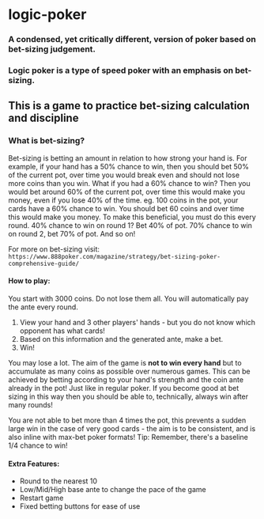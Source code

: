 # logic-poker
### A condensed, yet critically different, version of poker based on bet-sizing judgement.
### Logic poker is a type of speed poker with an emphasis on bet-sizing.

## This is a game to practice bet-sizing calculation and discipline
### What is bet-sizing?
Bet-sizing is betting an amount in relation to how strong your hand is.
For example, if your hand has a 50% chance to win, then you should bet 50% of the current pot, over time you would break even and should not lose more coins than you win.
What if you had a 60% chance to win? Then you would bet around 60% of the current pot, over time this would make you money, even if you lose 40% of the time.
eg. 100 coins in the pot, your cards have a 60% chance to win. You should bet 60 coins and over time this would make you money.
To make this beneficial, you must do this every round. 40% chance to win on round 1? Bet 40% of pot. 70% chance to win on round 2, bet 70% of pot. And so on!

For more on bet-sizing visit: `https://www.888poker.com/magazine/strategy/bet-sizing-poker-comprehensive-guide/`


#### How to play:
You start with 3000 coins. Do not lose them all.
You will automatically pay the ante every round.
1. View your hand and 3 other players' hands - but you do not know which opponent has what cards!
2. Based on this information and the generated ante, make a bet.
3. Win!

You may lose a lot. The aim of the game is **not to win every hand** but to accumulate as many coins as possible over numerous games.
This can be achieved by betting according to your hand's strength and the coin ante already in the pot! Just like in regular poker. 
If you become good at bet sizing in this way then you should be able to, technically, always win after many rounds!

You are not able to bet more than 4 times the pot, this prevents a sudden large win in the case of very good cards - the aim is to be consistent, and is also inline with max-bet poker formats!
Tip: Remember, there's a baseline 1/4 chance to win!

#### Extra Features:
 - Round to the nearest 10
 - Low/Mid/High base ante to change the pace of the game
 - Restart game
 - Fixed betting buttons for ease of use
